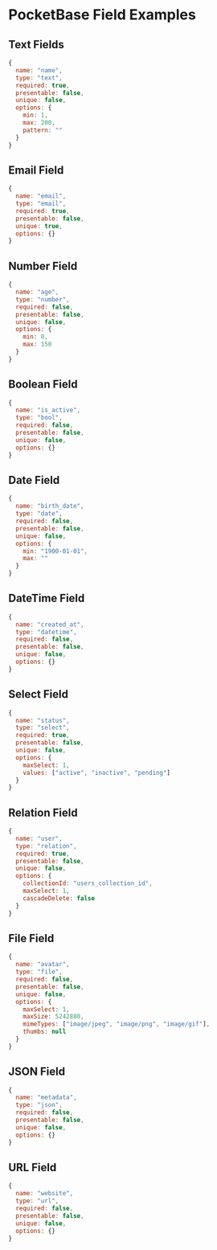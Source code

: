 # PocketBase Field Examples

## Text Fields
```javascript
{
  name: "name",
  type: "text",
  required: true,
  presentable: false,
  unique: false,
  options: {
    min: 1,
    max: 200,
    pattern: ""
  }
}
```

## Email Field
```javascript
{
  name: "email",
  type: "email",
  required: true,
  presentable: false,
  unique: true,
  options: {}
}
```

## Number Field
```javascript
{
  name: "age",
  type: "number",
  required: false,
  presentable: false,
  unique: false,
  options: {
    min: 0,
    max: 150
  }
}
```

## Boolean Field
```javascript
{
  name: "is_active",
  type: "bool",
  required: false,
  presentable: false,
  unique: false,
  options: {}
}
```

## Date Field
```javascript
{
  name: "birth_date",
  type: "date",
  required: false,
  presentable: false,
  unique: false,
  options: {
    min: "1900-01-01",
    max: ""
  }
}
```

## DateTime Field
```javascript
{
  name: "created_at",
  type: "datetime",
  required: false,
  presentable: false,
  unique: false,
  options: {}
}
```

## Select Field
```javascript
{
  name: "status",
  type: "select",
  required: true,
  presentable: false,
  unique: false,
  options: {
    maxSelect: 1,
    values: ["active", "inactive", "pending"]
  }
}
```

## Relation Field
```javascript
{
  name: "user",
  type: "relation",
  required: true,
  presentable: false,
  unique: false,
  options: {
    collectionId: "users_collection_id",
    maxSelect: 1,
    cascadeDelete: false
  }
}
```

## File Field
```javascript
{
  name: "avatar",
  type: "file",
  required: false,
  presentable: false,
  unique: false,
  options: {
    maxSelect: 1,
    maxSize: 5242880,
    mimeTypes: ["image/jpeg", "image/png", "image/gif"],
    thumbs: null
  }
}
```

## JSON Field
```javascript
{
  name: "metadata",
  type: "json",
  required: false,
  presentable: false,
  unique: false,
  options: {}
}
```

## URL Field
```javascript
{
  name: "website",
  type: "url",
  required: false,
  presentable: false,
  unique: false,
  options: {}
}
```